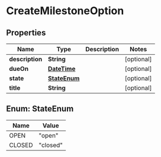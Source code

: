 
# CreateMilestoneOption

## Properties
Name | Type | Description | Notes
------------ | ------------- | ------------- | -------------
**description** | **String** |  |  [optional]
**dueOn** | [**DateTime**](DateTime.md) |  |  [optional]
**state** | [**StateEnum**](#StateEnum) |  |  [optional]
**title** | **String** |  |  [optional]


<a name="StateEnum"></a>
## Enum: StateEnum
Name | Value
---- | -----
OPEN | &quot;open&quot;
CLOSED | &quot;closed&quot;



